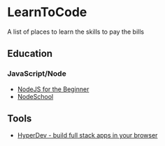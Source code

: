 # LearnToCode
A list of places to learn the skills to pay the bills

## Education

### JavaScript/Node
* [NodeJS for the Beginner](https://hyperdev.com/help/learn-node-js-free-beginner-course/)
* [NodeSchool](http://nodeschool.io/)

## Tools

* [HyperDev - build full stack apps in your browser](https://hyperdev.com/about/?utm_campaign=HyperDev+LearnNode&utm_medium=cpm&utm_source=landingPage&utm_content=text-link)
